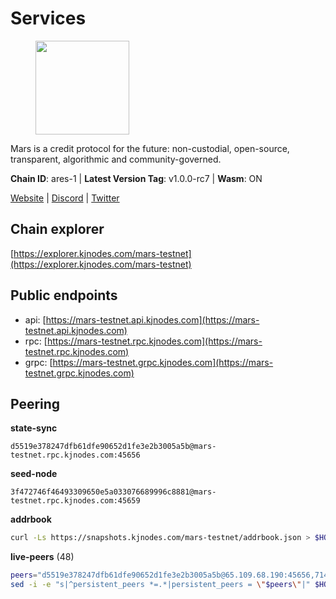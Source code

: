 # Services

<figure><img src="https://raw.githubusercontent.com/kj89/testnet_manuals/main/pingpub/logos/mars.png" width="150" alt=""><figcaption></figcaption></figure>

Mars is a credit protocol for the future: non-custodial,  open-source, transparent, algorithmic and community-governed.

**Chain ID**: ares-1 | **Latest Version Tag**: v1.0.0-rc7 | **Wasm**: ON

[Website](https://marsprotocol.io) | [Discord](https://discord.gg/marsprotocol) | [Twitter](https://twitter.com/mars_protocol)




## Chain explorer
[https://explorer.kjnodes.com/mars-testnet](https://explorer.kjnodes.com/mars-testnet)

## Public endpoints

* api: [https://mars-testnet.api.kjnodes.com](https://mars-testnet.api.kjnodes.com)
* rpc: [https://mars-testnet.rpc.kjnodes.com](https://mars-testnet.rpc.kjnodes.com)
* grpc: [https://mars-testnet.grpc.kjnodes.com](https://mars-testnet.grpc.kjnodes.com)

## Peering

**state-sync**

```text
d5519e378247dfb61dfe90652d1fe3e2b3005a5b@mars-testnet.rpc.kjnodes.com:45656
```

**seed-node**

```text
3f472746f46493309650e5a033076689996c8881@mars-testnet.rpc.kjnodes.com:45659
```

**addrbook**
```bash
curl -Ls https://snapshots.kjnodes.com/mars-testnet/addrbook.json > $HOME/.mars/config/addrbook.json
```

**live-peers** (48)
```bash
peers="d5519e378247dfb61dfe90652d1fe3e2b3005a5b@65.109.68.190:45656,714dfd0efb57197bbcf96b1f8ce9c2cdafd84b72@185.245.183.172:39656,b9c1fb604f314a0b7340bdf2c44fa85ad67ed2ad@38.242.241.61:20656,ed98dcc0088888d0eb3fbccc207ace26626b92dd@89.117.59.229:26656,e5577ecbf793ce92ce5993c4841a340a4c9db64b@65.108.204.119:46656,14ba3b19424301a6bb58c27663a0323a81866d5d@134.122.82.186:26656,8f50c04195cc82d0da34e33cfeb0daa694b14479@65.108.105.48:18556,9683a018c2e6815b4f4f607d232d721329ae0a46@176.126.87.86:20656,0d0aff593a7672e6b1b3a6898cecfed7624d7a82@141.94.73.93:60556,77c8fe95cc4a1b977e03bda41f47a4fa3e867895@185.202.236.112:20656,4b66ccb20f36e46b980b54f7cd96ee8c4b603a90@65.108.72.233:12656,2f626cb709818afae893a8238946cd176748c622@170.64.188.161:20656,3a0ce20f65ea3c6ad18938fa4d85f1c34b25ef1e@94.130.132.227:2120,7f21cf9379733e20978b2580892a30cb79a77acf@209.126.9.202:20656,1b4c9d74ca45ff542e8213446e9b384b311d0bea@65.108.200.248:55556,465b47a9e3e26b385303791bc3c992f42b77393d@65.109.171.155:26656,b0b0ae6d6ff4ca64de8281371f729796ac4ec5f6@23.88.70.109:33656,1fabbd6ebca5b58715e8225af1560ca2e8172d47@80.254.8.54:26656,e8f573d581516235258229f4a86de34f98c0e1ad@173.212.223.170:28656,bd40811e571c11d45ae302e9ab5c47d63c55ad2f@65.108.73.124:25656,9d0a00d457f735bda2343abf632e8032a961f5d7@194.61.28.30:29656,d387afb4fb00f6c16e6adaee596cf2f75b328146@136.243.88.91:7240,14ff7bc373e6ffc6978afa3c83c811638a8553a6@85.239.243.210:26656,8fe3d510b7458e78c9e3e00078043e9c84460a19@194.163.172.10:45656,fe8d614aa5899a97c11d0601ef50c3e7ce17d57b@65.108.233.109:18556,12808b8c3b45c294475cacdf7a46734275ca5dc5@85.10.197.4:33656,a841d3e526089172867a73b709fd14e1d9fb87bd@65.108.231.124:22656,931d82351a5b96a1e9838008636b98c6e6b530bc@65.108.225.158:18556,9feb8bf7075da9c767fc7e5ecccc32fd719a6a7a@194.163.159.163:20656,7f7224da28d362569664faa0430d980982d232a5@144.126.128.215:20656,7342199e80976b052d8506cc5a56d1f9a1cbb486@65.21.89.54:26653,494d48e174faf5e8c4d8571ab7e8405428580351@65.108.199.62:33656,0ac2700e7cb168727e28f77332f810fa9477b92a@108.61.201.223:20656,50c30cc77743dd2adc133f27a8896af015bf5c6d@91.107.242.217:26656,dad74c1df2e15613ab64ce77bad20e13b131917a@142.93.207.43:20656,869a21095b5cc387c6073785c76fba356a861710@95.217.232.137:26656,3b2c8bc6a1dba482f6d85e19f78355a9f64950e2@65.109.88.254:32656,1f19076a29f6f1a01c7ec2d82f66ff7eeb86c875@185.177.116.151:20656,5c2a752c9b1952dbed075c56c600c3a79b58c395@178.211.139.77:27056,7c328b29cb47d911b7e7234638d9e8a4af10e7ba@38.146.3.198:18556,54efad56842998cff3a314e569ea95a47d6974e9@139.144.79.132:26656,9200aa5e25f2f54867b659b28516e84257fe01ae@188.225.45.16:26656,f487ab9ef00212a6e0763ab10e64658e1f14a1fc@38.242.235.176:46656,1a32cf8556822038e6dccb368ac998dc14df470d@89.163.142.196:26656,0a589d1ce953bb7acaaf5aa9002dfac36fc42649@199.175.98.136:26656,c5a39b97f56d73185ceb904899c65ad8d1390364@199.175.98.135:26656,ffdbc710566c5e0d04846193e7bba100d2a737ee@136.243.103.53:33656,babc3f3f7804933265ec9c40ad94f4da8e9e0017@38.146.3.101:18556"
sed -i -e "s|^persistent_peers *=.*|persistent_peers = \"$peers\"|" $HOME/.mars/config/config.toml
```
